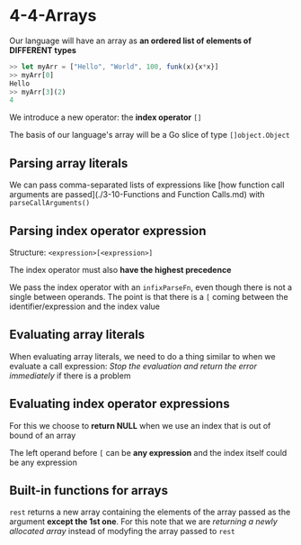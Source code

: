 # 4-4-Arrays

Our language will have an array as **an ordered list of elements of DIFFERENT types**

```js
>> let myArr = ["Hello", "World", 100, funk(x){x*x}]
>> myArr[0]
Hello
>> myArr[3](2)
4
```

We introduce a new operator: the **index operator** `[]`

The basis of our language's array will be a Go slice of type `[]object.Object`

## Parsing array literals

We can pass comma-separated lists of expressions like [how function call arguments are
passed](./3-10-Functions and Function Calls.md) with `parseCallArguments()`

## Parsing index operator expression

Structure: `<expression>[<expression>]`

The index operator must also **have the highest precedence**

We pass the index operator with an `infixParseFn`, even though there is not a single between
operands. The point is that there is a `[` coming between the identifier/expression and the index
value

## Evaluating array literals

When evaluating array literals, we need to do a thing similar to when we evaluate a call expression:
_Stop the evaluation and return the error immediately_ if there is a problem

## Evaluating index operator expressions

For this we choose to **return NULL** when we use an index that is out of bound of an array

The left operand before `[` can be **any expression** and the index itself could be any expression

## Built-in functions for arrays

`rest` returns a new array containing the elements of the array passed as the argument **except the
1st one**. For this note that we are _returning a newly allocated array_ instead of modyfing the
array passed to `rest`
